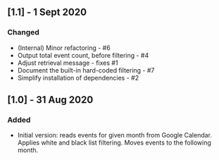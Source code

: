## [1.1] - 1 Sept 2020

### Changed

- (Internal) Minor refactoring - #6
- Output total event count, before filtering - #4
- Adjust retrieval message - fixes #1
- Document the built-in hard-coded filtering - #7
- Simplify installation of dependencies - #2

## [1.0] - 31 Aug 2020

### Added

- Initial version: reads events for given month from Google Calendar. Applies white and black list filtering. Moves events to the following month.

